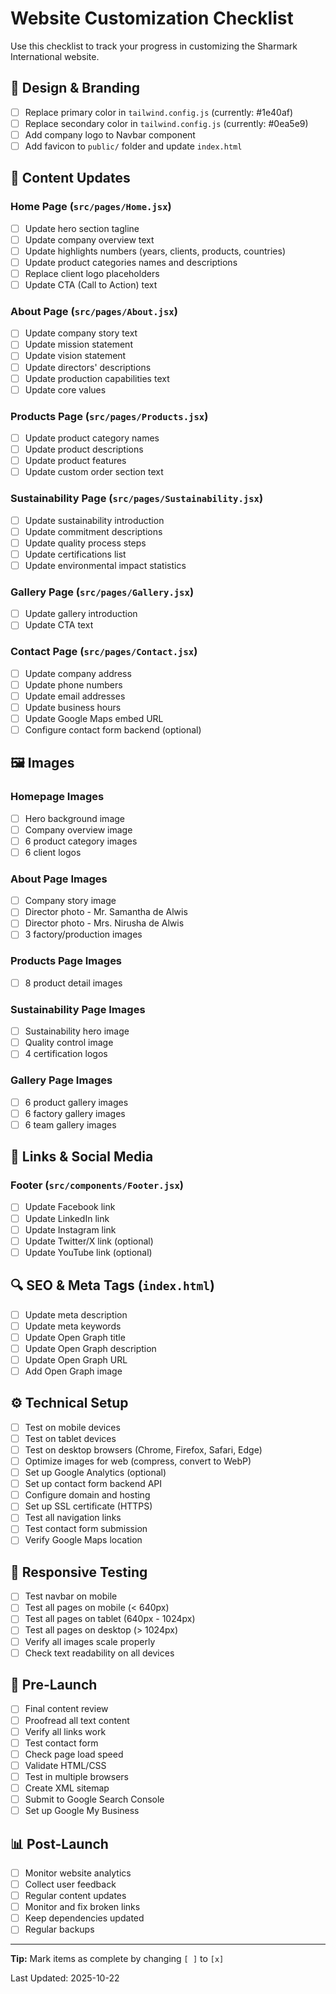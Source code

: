 # Website Customization Checklist

Use this checklist to track your progress in customizing the Sharmark International website.

## 🎨 Design & Branding

- [ ] Replace primary color in `tailwind.config.js` (currently: #1e40af)
- [ ] Replace secondary color in `tailwind.config.js` (currently: #0ea5e9)
- [ ] Add company logo to Navbar component
- [ ] Add favicon to `public/` folder and update `index.html`

## 📝 Content Updates

### Home Page (`src/pages/Home.jsx`)
- [ ] Update hero section tagline
- [ ] Update company overview text
- [ ] Update highlights numbers (years, clients, products, countries)
- [ ] Update product categories names and descriptions
- [ ] Replace client logo placeholders
- [ ] Update CTA (Call to Action) text

### About Page (`src/pages/About.jsx`)
- [ ] Update company story text
- [ ] Update mission statement
- [ ] Update vision statement
- [ ] Update directors' descriptions
- [ ] Update production capabilities text
- [ ] Update core values

### Products Page (`src/pages/Products.jsx`)
- [ ] Update product category names
- [ ] Update product descriptions
- [ ] Update product features
- [ ] Update custom order section text

### Sustainability Page (`src/pages/Sustainability.jsx`)
- [ ] Update sustainability introduction
- [ ] Update commitment descriptions
- [ ] Update quality process steps
- [ ] Update certifications list
- [ ] Update environmental impact statistics

### Gallery Page (`src/pages/Gallery.jsx`)
- [ ] Update gallery introduction
- [ ] Update CTA text

### Contact Page (`src/pages/Contact.jsx`)
- [ ] Update company address
- [ ] Update phone numbers
- [ ] Update email addresses
- [ ] Update business hours
- [ ] Update Google Maps embed URL
- [ ] Configure contact form backend (optional)

## 🖼️ Images

### Homepage Images
- [ ] Hero background image
- [ ] Company overview image
- [ ] 6 product category images
- [ ] 6 client logos

### About Page Images
- [ ] Company story image
- [ ] Director photo - Mr. Samantha de Alwis
- [ ] Director photo - Mrs. Nirusha de Alwis
- [ ] 3 factory/production images

### Products Page Images
- [ ] 8 product detail images

### Sustainability Page Images
- [ ] Sustainability hero image
- [ ] Quality control image
- [ ] 4 certification logos

### Gallery Page Images
- [ ] 6 product gallery images
- [ ] 6 factory gallery images
- [ ] 6 team gallery images

## 🔗 Links & Social Media

### Footer (`src/components/Footer.jsx`)
- [ ] Update Facebook link
- [ ] Update LinkedIn link
- [ ] Update Instagram link
- [ ] Update Twitter/X link (optional)
- [ ] Update YouTube link (optional)

## 🔍 SEO & Meta Tags (`index.html`)
- [ ] Update meta description
- [ ] Update meta keywords
- [ ] Update Open Graph title
- [ ] Update Open Graph description
- [ ] Update Open Graph URL
- [ ] Add Open Graph image

## ⚙️ Technical Setup

- [ ] Test on mobile devices
- [ ] Test on tablet devices
- [ ] Test on desktop browsers (Chrome, Firefox, Safari, Edge)
- [ ] Optimize images for web (compress, convert to WebP)
- [ ] Set up Google Analytics (optional)
- [ ] Set up contact form backend API
- [ ] Configure domain and hosting
- [ ] Set up SSL certificate (HTTPS)
- [ ] Test all navigation links
- [ ] Test contact form submission
- [ ] Verify Google Maps location

## 📱 Responsive Testing

- [ ] Test navbar on mobile
- [ ] Test all pages on mobile (< 640px)
- [ ] Test all pages on tablet (640px - 1024px)
- [ ] Test all pages on desktop (> 1024px)
- [ ] Verify all images scale properly
- [ ] Check text readability on all devices

## 🚀 Pre-Launch

- [ ] Final content review
- [ ] Proofread all text content
- [ ] Verify all links work
- [ ] Test contact form
- [ ] Check page load speed
- [ ] Validate HTML/CSS
- [ ] Test in multiple browsers
- [ ] Create XML sitemap
- [ ] Submit to Google Search Console
- [ ] Set up Google My Business

## 📊 Post-Launch

- [ ] Monitor website analytics
- [ ] Collect user feedback
- [ ] Regular content updates
- [ ] Monitor and fix broken links
- [ ] Keep dependencies updated
- [ ] Regular backups

---

**Tip:** Mark items as complete by changing `[ ]` to `[x]`

Last Updated: 2025-10-22
